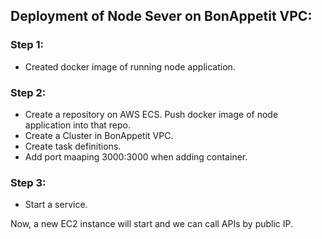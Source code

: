 ## Deployment of Node Sever on BonAppetit VPC:

### Step 1:

- Created docker image of running node application.

### Step 2:

- Create a repository on AWS ECS. Push docker image of node application into that repo.
- Create a Cluster in BonAppetit VPC.
- Create task definitions.
- Add port maaping 3000:3000 when adding container.

### Step 3:

- Start a service.

Now, a new EC2 instance will start and we can call APIs by public IP.

